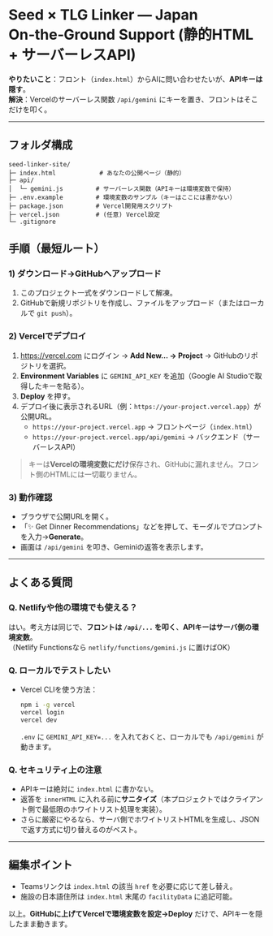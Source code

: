 # Seed × TLG Linker — Japan On‑the‑Ground Support (静的HTML + サーバーレスAPI)

**やりたいこと**：フロント（`index.html`）からAIに問い合わせたいが、**APIキーは隠す**。  
**解決**：Vercelのサーバーレス関数 `/api/gemini` にキーを置き、フロントはそこだけを叩く。

---

## フォルダ構成
```
seed-linker-site/
├─ index.html            # あなたの公開ページ（静的）
├─ api/
│  └─ gemini.js         # サーバーレス関数（APIキーは環境変数で保持）
├─ .env.example         # 環境変数のサンプル（キーはここには書かない）
├─ package.json         # Vercel開発用スクリプト
├─ vercel.json          # (任意) Vercel設定
└─ .gitignore
```

## 手順（最短ルート）
### 1) ダウンロード→GitHubへアップロード
1. このプロジェクト一式をダウンロードして解凍。  
2. GitHubで新規リポジトリを作成し、ファイルをアップロード（またはローカルで `git push`）。

### 2) Vercelでデプロイ
1. https://vercel.com にログイン → **Add New… → Project** → GitHubのリポジトリを選択。  
2. **Environment Variables** に `GEMINI_API_KEY` を追加（Google AI Studioで取得したキーを貼る）。  
3. **Deploy** を押す。  
4. デプロイ後に表示されるURL（例：`https://your-project.vercel.app`）が公開URL。  
   - `https://your-project.vercel.app` → フロントページ（`index.html`）  
   - `https://your-project.vercel.app/api/gemini` → バックエンド（サーバーレスAPI）

> キーは**Vercelの環境変数にだけ**保存され、GitHubに漏れません。フロント側のHTMLには一切載りません。

### 3) 動作確認
- ブラウザで公開URLを開く。  
- 「✨ Get Dinner Recommendations」などを押して、モーダルでプロンプトを入力→**Generate**。  
- 画面は `/api/gemini` を叩き、Geminiの返答を表示します。

---

## よくある質問

### Q. Netlifyや他の環境でも使える？
はい。考え方は同じで、**フロントは `/api/...` を叩く**、**APIキーはサーバ側の環境変数**。  
（Netlify Functionsなら `netlify/functions/gemini.js` に置けばOK）

### Q. ローカルでテストしたい
- Vercel CLIを使う方法：
  ```bash
  npm i -g vercel
  vercel login
  vercel dev
  ```
  `.env` に `GEMINI_API_KEY=...` を入れておくと、ローカルでも `/api/gemini` が動きます。

### Q. セキュリティ上の注意
- APIキーは絶対に `index.html` に書かない。  
- 返答を `innerHTML` に入れる前に**サニタイズ**（本プロジェクトではクライアント側で最低限のホワイトリスト処理を実装）。
- さらに厳密にやるなら、サーバ側でホワイトリストHTMLを生成し、JSONで返す方式に切り替えるのがベスト。

---

## 編集ポイント
- Teamsリンクは `index.html` の該当 `href` を必要に応じて差し替え。  
- 施設の日本語住所は `index.html` 末尾の `facilityData` に追記可能。

以上。**GitHubに上げてVercelで環境変数を設定→Deploy** だけで、APIキーを隠したまま動きます。

